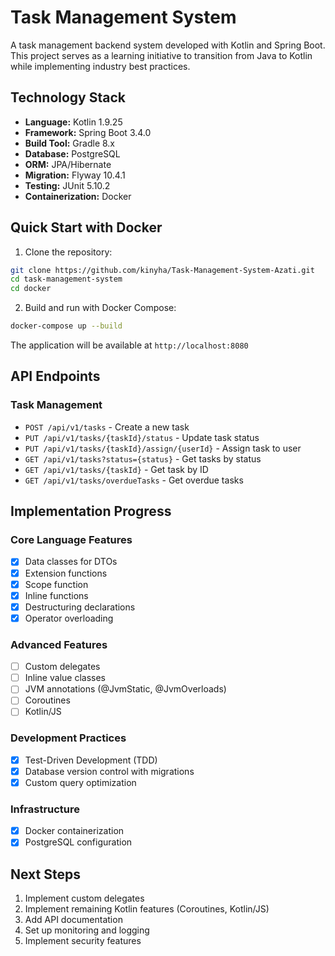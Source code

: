 # Task Management System

A task management backend system developed with Kotlin and Spring Boot. This project serves as a learning initiative to
transition from Java to Kotlin while implementing industry best practices.

## Technology Stack

- **Language:** Kotlin 1.9.25
- **Framework:** Spring Boot 3.4.0
- **Build Tool:** Gradle 8.x
- **Database:** PostgreSQL
- **ORM:** JPA/Hibernate
- **Migration:** Flyway 10.4.1
- **Testing:** JUnit 5.10.2
- **Containerization:** Docker

## Quick Start with Docker

1. Clone the repository:

```bash
git clone https://github.com/kinyha/Task-Management-System-Azati.git
cd task-management-system
cd docker
```

2. Build and run with Docker Compose:

```bash
docker-compose up --build
```

The application will be available at `http://localhost:8080`

## API Endpoints

### Task Management

- `POST /api/v1/tasks` - Create a new task
- `PUT /api/v1/tasks/{taskId}/status` - Update task status
- `PUT /api/v1/tasks/{taskId}/assign/{userId}` - Assign task to user
- `GET /api/v1/tasks?status={status}` - Get tasks by status
- `GET /api/v1/tasks/{taskId}` - Get task by ID
- `GET /api/v1/tasks/overdueTasks` - Get overdue tasks

## Implementation Progress

### Core Language Features

- [x] Data classes for DTOs
- [x] Extension functions
- [x] Scope function
- [x] Inline functions
- [x] Destructuring declarations
- [x] Operator overloading

### Advanced Features

- [ ] Custom delegates
- [ ] Inline value classes
- [ ] JVM annotations (@JvmStatic, @JvmOverloads)
- [ ] Coroutines
- [ ] Kotlin/JS

### Development Practices

- [x] Test-Driven Development (TDD)
- [x] Database version control with migrations
- [x] Custom query optimization

### Infrastructure

- [x] Docker containerization
- [x] PostgreSQL configuration

## Next Steps
1. Implement custom delegates
2. Implement remaining Kotlin features (Coroutines, Kotlin/JS)
3. Add API documentation
4. Set up monitoring and logging
5. Implement security features

